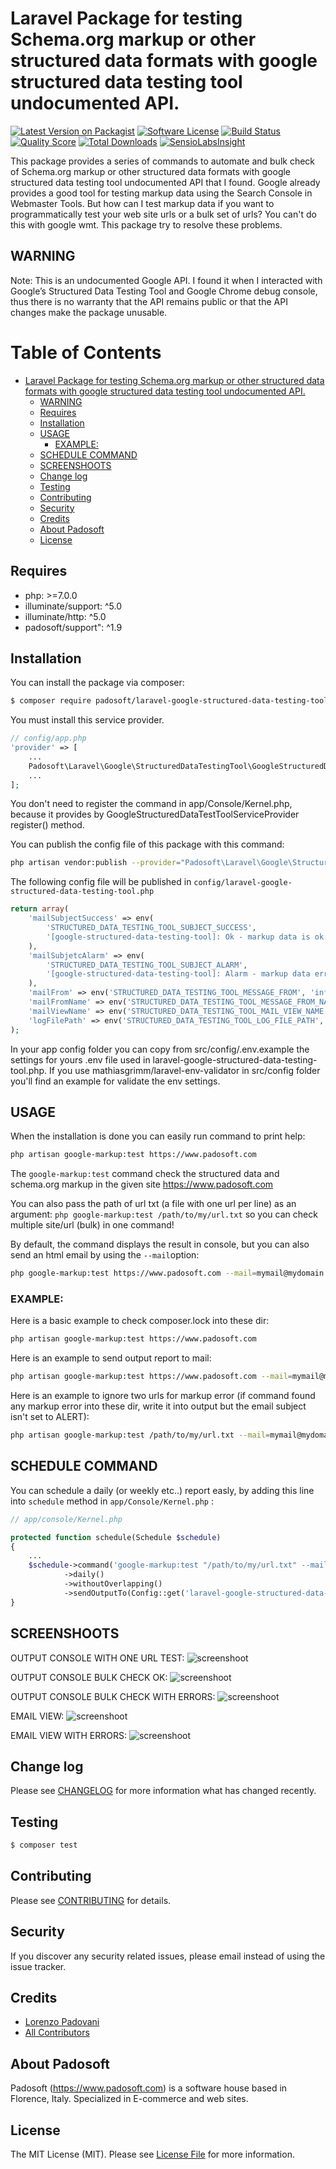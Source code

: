 # Laravel Package for testing Schema.org markup or other structured data formats with google structured data testing tool undocumented API.

[![Latest Version on Packagist](https://img.shields.io/packagist/v/padosoft/laravel-google-structured-data-testing-tool.svg?style=flat-square)](https://packagist.org/packages/padosoft/laravel-google-structured-data-testing-tool)
[![Software License](https://img.shields.io/badge/license-MIT-brightgreen.svg?style=flat-square)](LICENSE.md)
[![Build Status](https://img.shields.io/travis/padosoft/laravel-google-structured-data-testing-tool/master.svg?style=flat-square)](https://travis-ci.org/padosoft/laravel-google-structured-data-testing-tool)
[![Quality Score](https://img.shields.io/scrutinizer/g/padosoft/laravel-google-structured-data-testing-tool.svg?style=flat-square)](https://scrutinizer-ci.com/g/padosoft/laravel-google-structured-data-testing-tool)
[![Total Downloads](https://img.shields.io/packagist/dt/padosoft/laravel-google-structured-data-testing-tool.svg?style=flat-square)](https://packagist.org/packages/padosoft/laravel-google-structured-data-testing-tool)
[![SensioLabsInsight](https://img.shields.io/sensiolabs/i/3a39da13-6f5f-4041-9700-81e8c1f2e387.svg?style=flat-square)](https://insight.sensiolabs.com/projects/3a39da13-6f5f-4041-9700-81e8c1f2e387)

This package provides a series of commands to automate and bulk check of Schema.org markup or other structured data formats with google structured data testing tool undocumented API that I found.
Google already provides a good tool for testing markup data using the Search Console in Webmaster Tools.
But how can I test markup data if you want to programmatically test your web site urls or a bulk set of urls?
You can't do this with google wmt.
This package try to resolve these problems. 

## WARNING
Note: This is an undocumented Google API. I found it when I interacted with Google’s Structured Data Testing Tool and Google Chrome debug console, 
 thus there is no warranty that the API remains public or that the API changes make the package unusable.

Table of Contents
=================

   * [Laravel Package for testing Schema.org markup or other structured data formats with google structured data testing tool undocumented API.](#laravel-package-for-testing-schemaorg-markup-or-other-structured-data-formats-with-google-structured-data-testing-tool-undocumented-api)
      * [WARNING](#warning)
      * [Requires](#requires)
      * [Installation](#installation)
      * [USAGE](#usage)
         * [EXAMPLE:](#example)
      * [SCHEDULE COMMAND](#schedule-command)
      * [SCREENSHOOTS](#screenshoots)
      * [Change log](#change-log)
      * [Testing](#testing)
      * [Contributing](#contributing)
      * [Security](#security)
      * [Credits](#credits)
      * [About Padosoft](#about-padosoft)
      * [License](#license)

## Requires
  
- php: >=7.0.0
- illuminate/support: ^5.0
- illuminate/http: ^5.0
- padosoft/support": ^1.9
  
## Installation

You can install the package via composer:
``` bash
$ composer require padosoft/laravel-google-structured-data-testing-tool
```
You must install this service provider.

``` php
// config/app.php
'provider' => [
    ...
    Padosoft\Laravel\Google\StructuredDataTestingTool\GoogleStructuredDataTestToolServiceProvider::class,
    ...
];
```
You don't need to register the command in app/Console/Kernel.php, because it provides by GoogleStructuredDataTestToolServiceProvider register() method.

You can publish the config file of this package with this command:
``` bash
php artisan vendor:publish --provider="Padosoft\Laravel\Google\StructuredDataTestingTool\GoogleStructuredDataTestToolServiceProvider"
```
The following config file will be published in `config/laravel-google-structured-data-testing-tool.php`
``` php
return array(
    'mailSubjectSuccess' => env(
        'STRUCTURED_DATA_TESTING_TOOL_SUBJECT_SUCCESS',
        '[google-structured-data-testing-tool]: Ok - markup data is ok.'
    ),
    'mailSubjetcAlarm' => env(
        'STRUCTURED_DATA_TESTING_TOOL_SUBJECT_ALARM',
        '[google-structured-data-testing-tool]: Alarm - markup data error detected.'
    ),
    'mailFrom' => env('STRUCTURED_DATA_TESTING_TOOL_MESSAGE_FROM', 'info@example.com'),
    'mailFromName' => env('STRUCTURED_DATA_TESTING_TOOL_MESSAGE_FROM_NAME', 'Info Example'),
    'mailViewName' => env('STRUCTURED_DATA_TESTING_TOOL_MAIL_VIEW_NAME', 'laravel-google-structured-data-testing-tool::mail'),
    'logFilePath' => env('STRUCTURED_DATA_TESTING_TOOL_LOG_FILE_PATH', storage_path() . '/logs/laravel-google-structured-data-testing-tool.log')
);
```

In your app config folder you can copy from src/config/.env.example the settings for yours .env file used in laravel-google-structured-data-testing-tool.php.
If you use mathiasgrimm/laravel-env-validator 
in src/config folder you'll find an example for validate the env settings. 


## USAGE

When the installation is done you can easily run command to print help:
```bash
php artisan google-markup:test https://www.padosoft.com
```

The `google-markup:test` command check the structured data and schema.org markup in the given site https://www.padosoft.com

You can also pass the path of url txt (a file with one url per line) as an argument:
`php google-markup:test /path/to/my/url.txt`
so you can check multiple site/url (bulk) in one command!

By default, the command displays the result in console, but you can also
send an html email by using the `--mail`option:
```bash
php google-markup:test https://www.padosoft.com --mail=mymail@mydomain.me
```
### EXAMPLE:

Here is a basic example to check composer.lock into these dir:
```bash
php artisan google-markup:test https://www.padosoft.com
```
Here is an example to send output report to mail:
```bash
php artisan google-markup:test https://www.padosoft.com --mail=mymail@mydomain
```
Here is an example to ignore two urls for markup error (if command found any markup error into these dir, write it into output but the email subject isn't set to ALERT):
```bash
php artisan google-markup:test /path/to/my/url.txt --mail=mymail@mydomain --whitelist="https://www.padosoft.com,https://blog.padosoft.it"
```

## SCHEDULE COMMAND

You can schedule a daily (or weekly etc..) report easly, by adding this line into `schedule` method in `app/Console/Kernel.php` :
```php
// app/console/Kernel.php

protected function schedule(Schedule $schedule)
{
    ...
	$schedule->command('google-markup:test "/path/to/my/url.txt" --mail=mymail@mydomain')
            ->daily()
            ->withoutOverlapping()
            ->sendOutputTo(Config::get('laravel-google-structured-data-testing-tool.logFilePath'));
}
```

## SCREENSHOOTS

OUTPUT CONSOLE WITH ONE URL TEST:
![screenshoot](https://raw.githubusercontent.com/padosoft/laravel-google-structured-data-testing-tool/master/resources/img/url-ok.png)

OUTPUT CONSOLE BULK CHECK OK:
![screenshoot](https://raw.githubusercontent.com/padosoft/laravel-google-structured-data-testing-tool/master/resources/img/bulk-ok.png)

OUTPUT CONSOLE BULK CHECK WITH ERRORS:
![screenshoot](https://raw.githubusercontent.com/padosoft/laravel-google-structured-data-testing-tool/master/resources/img/bulk-with-errors.png)

EMAIL VIEW:
![screenshoot](https://raw.githubusercontent.com/padosoft/laravel-google-structured-data-testing-tool/master/resources/img/email-ok.png)

EMAIL VIEW WITH ERRORS:
![screenshoot](https://raw.githubusercontent.com/padosoft/laravel-google-structured-data-testing-tool/master/resources/img/email-with-error.png)


## Change log

Please see [CHANGELOG](CHANGELOG.md) for more information what has changed recently.

## Testing

``` bash
$ composer test
```

## Contributing

Please see [CONTRIBUTING](CONTRIBUTING.md) for details.

## Security

If you discover any security related issues, please email instead of using the issue tracker.

## Credits
- [Lorenzo Padovani](https://github.com/lopadova)
- [All Contributors](../../contributors)

## About Padosoft
Padosoft (https://www.padosoft.com) is a software house based in Florence, Italy. Specialized in E-commerce and web sites.

## License

The MIT License (MIT). Please see [License File](LICENSE.md) for more information.
